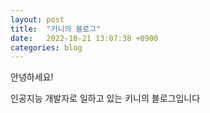 ```yaml
---
layout: post
title:  "키니의 블로그"
date:   2022-10-21 13:07:38 +0900
categories: blog
---
```


안녕하세요! 

인공지능 개발자로 일하고 있는 키니의 블로그입니다